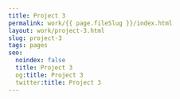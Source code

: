 ```yaml
---
title: Project 3
permalink: work/{{ page.fileSlug }}/index.html
layout: work/project-3.html
slug: project-3
tags: pages
seo:
  noindex: false
  title: Project 3
  og:title: Project 3
  twitter:title: Project 3
---
```



